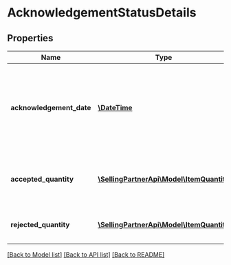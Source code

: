 # AcknowledgementStatusDetails

## Properties
Name | Type | Description | Notes
------------ | ------------- | ------------- | -------------
**acknowledgement_date** | [**\DateTime**](\DateTime.md) | The date when the line item was confirmed by vendor. Must be in ISO-8601 date/time format. | [optional] 
**accepted_quantity** | [**\SellingPartnerApi\Model\ItemQuantity**](ItemQuantity.md) | Item quantity accepted by vendor to be shipped. | [optional] 
**rejected_quantity** | [**\SellingPartnerApi\Model\ItemQuantity**](ItemQuantity.md) | Item quantity rejected by vendor. | [optional] 

[[Back to Model list]](../README.md#documentation-for-models) [[Back to API list]](../README.md#documentation-for-api-endpoints) [[Back to README]](../README.md)


